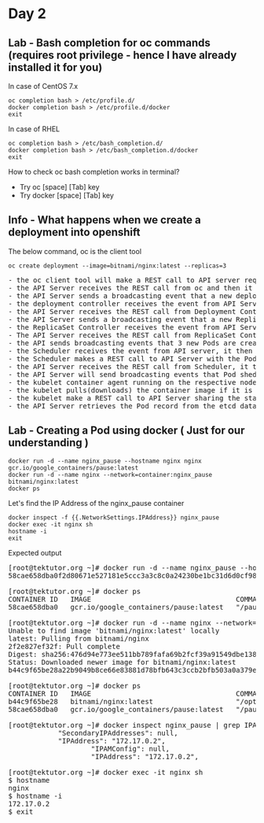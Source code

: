 # Day 2

## Lab - Bash completion for oc commands (requires root privilege - hence I have already installed it for you)
In case of CentOS 7.x
```
oc completion bash > /etc/profile.d/
docker completion bash > /etc/profile.d/docker
exit
```

In case of RHEL
```
oc completion bash > /etc/bash_completion.d/
docker completion bash > /etc/bash_completion.d/docker
exit
```

How to check oc bash completion works in terminal?
- Try oc [space] [Tab] key
- Try docker [space] [Tab] key

## Info - What happens when we create a deployment into openshift

The below command, oc is the client tool
```
oc create deployment --image=bitnami/nginx:latest --replicas=3
```

<pre>
- the oc client tool will make a REST call to API server requesting it to create a deployment with name nginx using image bitnami/nginx:latest with 3 Pod instances
- the API Server receives the REST call from oc and then it creates a deployment record named nginx
- the API Server sends a broadcasting event that a new deployment is created
- the deployment controller receives the event from API Server, it then sends a REST call to API Server requesting it to create a ReplicaSet with 3 Desired Pod using image bitnami/nginx:latest
- the API Server receives the REST call from Deployment Controller and then it creates a ReplicaSet record in the etcd database
- the API Server sends a broadcasting event that a new ReplicaSet is created
- the ReplicaSet Controller receives the event from API Server, it then sends REST calls to API Server requesting it to create 3 Pods
- The API Server receives the REST call from ReplicaSet Controller and then it creates 3 Pod records in the etcd database
- the API sends broadcasting events that 3 new Pods are created
- the Scheduler receives the event from API server, it then identifies nodes where those 3 Pods can be deployed.  
- the Scheduler makes a REST call to API Server with the Pod scheduling recommendations
- the API Server receives the REST call from Scheduler, it then retrieves the Pod entry from etcd database and updates the scheduling details on the etcd database for the respective Pods
- the API Server will send broadcasting events that Pod sheduled to so and so nodes
- the kubelet container agent running on the respective node receives the event from API Server
- the kubelet pulls(downloads) the container image if it is not there already, it then creates the container and start the container on the local node where the kubelet is running
- the kubelet make a REST call to API Server sharing the status of the containers, this happens in heart-beat like periodic fashion
- the API Server retrieves the Pod record from the etcd database and update the Pod status based on the status update it received from kubelet
</pre>

## Lab - Creating a Pod using docker ( Just for our understanding )
```
docker run -d --name nginx_pause --hostname nginx nginx gcr.io/google_containers/pause:latest
docker run -d --name nginx --network=container:nginx_pause bitnami/nginx:latest
docker ps
```

Let's find the IP Address of the nginx_pause container
```
docker inspect -f {{.NetworkSettings.IPAddress}} nginx_pause
docker exec -it nginx sh
hostname -i
exit
```

Expected output
<pre>
[root@tektutor.org ~]# docker run -d --name nginx_pause --hostname nginx gcr.io/google_containers/pause:latest
58cae658dba0f2d80671e527181e5ccc3a3c8c0a24230be1bc31d6d0cf98bc15
            
[root@tektutor.org ~]# docker ps
CONTAINER ID   IMAGE                                   COMMAND    CREATED         STATUS         PORTS     NAMES
58cae658dba0   gcr.io/google_containers/pause:latest   "/pause"   3 seconds ago   Up 2 seconds             nginx_pause
            
[root@tektutor.org ~]# docker run -d --name nginx --network=container:nginx_pause bitnami/nginx:latest
Unable to find image 'bitnami/nginx:latest' locally
latest: Pulling from bitnami/nginx
2f2e827ef32f: Pull complete 
Digest: sha256:476d94e773ee511bb789fafa69b2fcf39a91549dbe1386b1f64fb8f876ac3883
Status: Downloaded newer image for bitnami/nginx:latest
b44c9f65be28a22b9049b8ce66e83881d78bfb643c3ccb2bfb503a0a379ebd46
            
[root@tektutor.org ~]# docker ps
CONTAINER ID   IMAGE                                   COMMAND                  CREATED              STATUS              PORTS     NAMES
b44c9f65be28   bitnami/nginx:latest                    "/opt/bitnami/script…"   3 seconds ago        Up 2 seconds                  nginx
58cae658dba0   gcr.io/google_containers/pause:latest   "/pause"                 About a minute ago   Up About a minute             nginx_pause
            
[root@tektutor.org ~]# docker inspect nginx_pause | grep IPA
            "SecondaryIPAddresses": null,
            "IPAddress": "172.17.0.2",
                    "IPAMConfig": null,
                    "IPAddress": "172.17.0.2",
            
[root@tektutor.org ~]# docker exec -it nginx sh
$ hostname
nginx
$ hostname -i
172.17.0.2
$ exit  
</pre>
